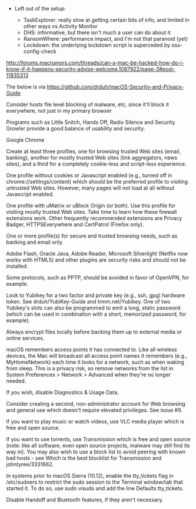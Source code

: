 - Left out of the setup:

  - TaskExplorer: really slow at getting certain bits of info, and limited in other ways vs Activity Monitor
  - DHS: informative, but there isn't much a user can do about it
  - RansomWhere: performance impact, and I'm not that paranoid (yet)
  - Lockdown: the underlying lockdown script is superceded by osx-config-check

http://forums.macrumors.com/threads/can-a-mac-be-hacked-how-do-i-know-if-it-happens-security-advise-welcome.1087922/page-3#post-11835313

The below is via https://github.com/drduh/macOS-Security-and-Privacy-Guide

Consider hosts file level blocking of malware, etc, since it'll block it
everywhere, not just in my primary browser

Programs such as Little Snitch, Hands Off, Radio Silence and Security Growler
provide a good balance of usability and security.

Google Chrome

  Create at least three profiles, one for browsing trusted Web sites (email,
  banking), another for mostly trusted Web sites (link aggregators, news
  sites), and a third for a completely cookie-less and script-less experience.

  One profile without cookies or Javascript enabled (e.g., turned off in
  chrome://settings/content) which should be the preferred profile to visiting
  untrusted Web sites. However, many pages will not load at all without
  Javascript enabled.

  One profile with uMatrix or uBlock Origin (or both). Use this profile for
  visiting mostly trusted Web sites. Take time to learn how these firewall
  extensions work. Other frequently recommended extensions are Privacy Badger,
  HTTPSEverywhere and CertPatrol (Firefox only).

  One or more profile(s) for secure and trusted browsing needs, such as
  banking and email only.

  Adobe Flash, Oracle Java, Adobe Reader, Microsoft Silverlight (Netflix now
  works with HTML5) and other plugins are security risks and should not be
  installed.

Some protocols, such as PPTP, should be avoided in favor of OpenVPN, for
example.

Look to Yubikey for a two factor and private key (e.g., ssh, gpg) hardware
token. See drduh/YubiKey-Guide and trmm.net/Yubikey. One of two Yubikey's
slots can also be programmed to emit a long, static password (which can be
used in combination with a short, memorized password, for example).

Always encrypt files locally before backing them up to external media or
online services.

macOS remembers access points it has connected to. Like all wireless devices,
the Mac will broadcast all access point names it remembers (e.g.,
MyHomeNetwork) each time it looks for a network, such as when waking from
sleep. This is a privacy risk, so remove networks from the list in System
Preferences > Network > Advanced when they're no longer needed.

If you wish, disable Diagnostics & Usage Data.

Consider creating a second, non-administrator account for Web browsing and
general use which doesn't require elevated privileges. See issue #9.

If you want to play music or watch videos, use VLC media player which is free
and open source.

If you want to use torrents, use Transmission which is free and open source
(note: like all software, even open source projects, malware may still find
its way in). You may also wish to use a block list to avoid peering with known
bad hosts - see Which is the best blocklist for Transmission and
johntyree/3331662.

In systems prior to macOS Sierra (10.12), enable the tty_tickets flag in
/etc/sudoers to restrict the sudo session to the Terminal window/tab that
started it. To do so, use sudo visudo and add the line Defaults tty_tickets.

Disable Handoff and Bluetooth features, if they aren't necessary.
